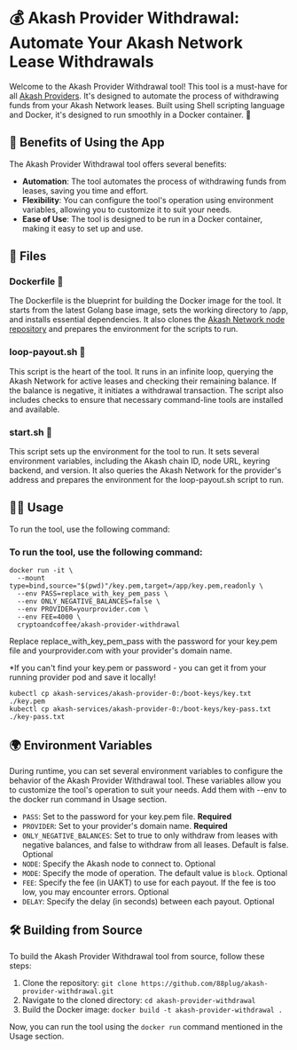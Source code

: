 # 💰 Akash Provider Withdrawal: Automate Your Akash Network Lease Withdrawals

Welcome to the Akash Provider Withdrawal tool! This tool is a must-have for all [Akash Providers](https://docs.akash.network/providers). It's designed to automate the process of withdrawing funds from your Akash Network leases. Built using Shell scripting language and Docker, it's designed to run smoothly in a Docker container. 🐳

## 🎁 Benefits of Using the App

The Akash Provider Withdrawal tool offers several benefits:
- **Automation**: The tool automates the process of withdrawing funds from leases, saving you time and effort.
- **Flexibility**: You can configure the tool's operation using environment variables, allowing you to customize it to suit your needs.
- **Ease of Use**: The tool is designed to be run in a Docker container, making it easy to set up and use. 
   
## 📁 Files

### Dockerfile 📄

The Dockerfile is the blueprint for building the Docker image for the tool. It starts from the latest Golang base image, sets the working directory to /app, and installs essential dependencies. It also clones the [Akash Network node repository](https://github.com/akash-network/node) and prepares the environment for the scripts to run.

### loop-payout.sh 💸

This script is the heart of the tool. It runs in an infinite loop, querying the Akash Network for active leases and checking their remaining balance. If the balance is negative, it initiates a withdrawal transaction. The script also includes checks to ensure that necessary command-line tools are installed and available.

### start.sh 🏁

This script sets up the environment for the tool to run. It sets several environment variables, including the Akash chain ID, node URL, keyring backend, and version. It also queries the Akash Network for the provider's address and prepares the environment for the loop-payout.sh script to run.

## 🏃‍♂️ Usage

To run the tool, use the following command:

### To run the tool, use the following command:

```
docker run -it \
  --mount type=bind,source="$(pwd)"/key.pem,target=/app/key.pem,readonly \
  --env PASS=replace_with_key_pem_pass \
  --env ONLY_NEGATIVE_BALANCES=false \
  --env PROVIDER=yourprovider.com \
  --env FEE=4000 \
  cryptoandcoffee/akash-provider-withdrawal
```
Replace replace_with_key_pem_pass with the password for your key.pem file and yourprovider.com with your provider's domain name.

*If you can't find your key.pem or password - you can get it from your running provider pod and save it locally!

```
kubectl cp akash-services/akash-provider-0:/boot-keys/key.txt ./key.pem
kubectl cp akash-services/akash-provider-0:/boot-keys/key-pass.txt ./key-pass.txt
```

## 🌍 Environment Variables

During runtime, you can set several environment variables to configure the behavior of the Akash Provider Withdrawal tool. These variables allow you to customize the tool's operation to suit your needs. Add them with --env to the docker run command in Usage section.

- `PASS`: Set to the password for your key.pem file. **Required**
- `PROVIDER`: Set to your provider's domain name. **Required**
- `ONLY_NEGATIVE_BALANCES`: Set to true to only withdraw from leases with negative balances, and false to withdraw from all leases. Default is false. Optional
- `NODE`: Specify the Akash node to connect to. Optional
- `MODE`: Specify the mode of operation. The default value is `block`. Optional
- `FEE`: Specify the fee (in UAKT) to use for each payout. If the fee is too low, you may encounter errors. Optional
- `DELAY`: Specify the delay (in seconds) between each payout. Optional

## 🛠️ Building from Source

To build the Akash Provider Withdrawal tool from source, follow these steps:

1. Clone the repository: `git clone https://github.com/88plug/akash-provider-withdrawal.git`
2. Navigate to the cloned directory: `cd akash-provider-withdrawal`
3. Build the Docker image: `docker build -t akash-provider-withdrawal .`

Now, you can run the tool using the `docker run` command mentioned in the Usage section.

